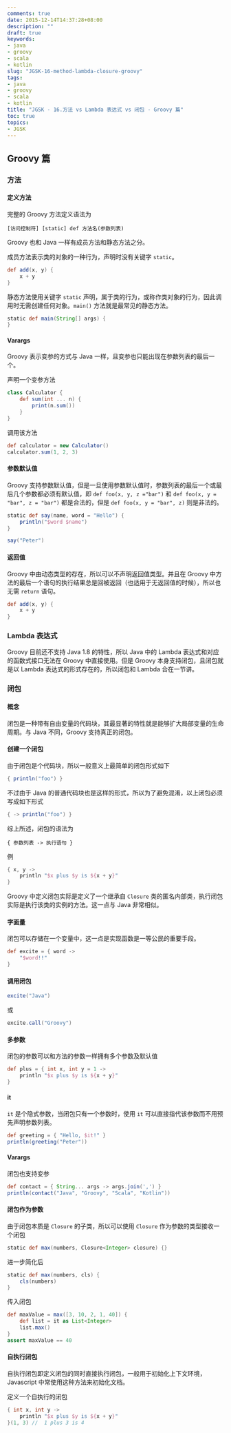 ```yaml
---
comments: true
date: 2015-12-14T14:37:28+08:00
description: ""
draft: true
keywords:
- java
- groovy
- scala
- kotlin
slug: "JGSK-16-method-lambda-closure-groovy"
tags:
- java
- groovy
- scala
- kotlin
title: "JGSK - 16.方法 vs Lambda 表达式 vs 闭包 - Groovy 篇"
toc: true
topics:
- JGSK
---
```



## Groovy 篇

### 方法

#### 定义方法

完整的 Groovy 方法定义语法为

<!--more-->

``` 
[访问控制符] [static] def 方法名(参数列表)
```

Groovy 也和 Java 一样有成员方法和静态方法之分。

成员方法表示类的对象的一种行为，声明时没有关键字 `static`。

```groovy
def add(x, y) {
    x + y
}
```

静态方法使用关键字 `static` 声明，属于类的行为，或称作类对象的行为，因此调用时无需创建任何对象。`main()` 方法就是最常见的静态方法。

```groovy
static def main(String[] args) {
}
```


#### Varargs

Groovy 表示变参的方式与 Java 一样，且变参也只能出现在参数列表的最后一个。

声明一个变参方法

```groovy
class Calculator {
    def sum(int ... n) {
        print(n.sum())
    }
}
```

调用该方法

```groovy
def calculator = new Calculator()
calculator.sum(1, 2, 3)
```

#### 参数默认值

Groovy 支持参数默认值，但是一旦使用参数默认值时，参数列表的最后一个或最后几个参数都必须有默认值，即 `def foo(x, y, z ="bar")` 和 `def foo(x, y = "bar", z = "bar")` 都是合法的，但是 `def foo(x, y = "bar", z)` 则是非法的。

```groovy
static def say(name, word = "Hello") {
    println("$word $name")
}

say("Peter")
```

#### 返回值

Groovy 中由动态类型的存在，所以可以不声明返回值类型。并且在 Groovy 中方法的最后一个语句的执行结果总是回被返回（也适用于无返回值的时候），所以也无需 `return` 语句。

```groovy
def add(x, y) {
    x + y
}
```

### Lambda 表达式

Groovy 目前还不支持 Java 1.8 的特性，所以 Java 中的 Lambda 表达式和对应的函数式接口无法在 Groovy 中直接使用。但是 Groovy 本身支持闭包，且闭包就是以 Lambda 表达式的形式存在的，所以闭包和 Lambda 合在一节讲。

### 闭包

#### 概念

闭包是一种带有自由变量的代码块，其最显著的特性就是能够扩大局部变量的生命周期。与 Java 不同，Groovy 支持真正的闭包。

#### 创建一个闭包

由于闭包是个代码块，所以一般意义上最简单的闭包形式如下

```groovy
{ println("foo") }
```

不过由于 Java 的普通代码块也是这样的形式，所以为了避免混淆，以上闭包必须写成如下形式

```groovy
{ -> println("foo") }
```

综上所述，闭包的语法为

``` 
{ 参数列表 -> 执行语句 }
```

例

```groovy
{ x, y ->
    println "$x plus $y is ${x + y}"
}
```

Groovy 中定义闭包实际是定义了一个继承自 `Closure` 类的匿名内部类，执行闭包实际是执行该类的实例的方法。这一点与 Java 非常相似。

#### 字面量

闭包可以存储在一个变量中，这一点是实现函数是一等公民的重要手段。

```groovy
def excite = { word ->
    "$word!!"
}
```

#### 调用闭包

```groovy
excite("Java")
```

或

```groovy
excite.call("Groovy")
```

#### 多参数

闭包的参数可以和方法的参数一样拥有多个参数及默认值

```groovy
def plus = { int x, int y = 1 ->
    println "$x plus $y is ${x + y}"
}
```

#### it

`it` 是个隐式参数，当闭包只有一个参数时，使用 `it` 可以直接指代该参数而不用预先声明参数列表。

```groovy
def greeting = { "Hello, $it!" }
println(greeting("Peter"))
```

#### Varargs

闭包也支持变参

```groovy
def contact = { String... args -> args.join(',') }
println(contact("Java", "Groovy", "Scala", "Kotlin"))
```

#### 闭包作为参数

由于闭包本质是 `Closure` 的子类，所以可以使用 `Closure` 作为参数的类型接收一个闭包

```groovy
static def max(numbers, Closure<Integer> closure) {}
```

进一步简化后

```groovy
static def max(numbers, cls) {
    cls(numbers)
}
```

传入闭包

```groovy
def maxValue = max([3, 10, 2, 1, 40]) {
    def list = it as List<Integer>
    list.max()
}
assert maxValue == 40
```

#### 自执行闭包

自执行闭包即定义闭包的同时直接执行闭包，一般用于初始化上下文环境，Javascript 中常使用这种方法来初始化文档。

定义一个自执行的闭包

```groovy
{ int x, int y ->
    println "$x plus $y is ${x + y}"
}(1, 3) //  1 plus 3 is 4
```

